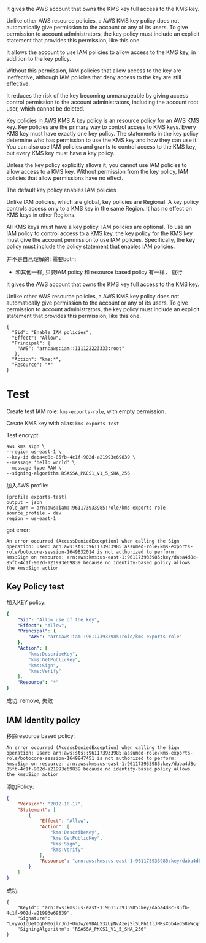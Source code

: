 


It gives the AWS account that owns the KMS key full access to the KMS key.

Unlike other AWS resource policies, a AWS KMS key policy does not automatically give permission to the account or any of its users. To give permission to account administrators, the key policy must include an explicit statement that provides this permission, like this one.

It allows the account to use IAM policies to allow access to the KMS key, in addition to the key policy.

Without this permission, IAM policies that allow access to the key are ineffective, although IAM policies that deny access to the key are still effective.

It reduces the risk of the key becoming unmanageable by giving access control permission to the account administrators, including the account root user, which cannot be deleted.


[Key policies in AWS KMS](https://docs.aws.amazon.com/kms/latest/developerguide/key-policies.html)
A key policy is an resource policy for an AWS KMS key. Key policies are the primary way to control access to KMS keys. Every KMS key must have exactly one key policy. The statements in the key policy determine who has permission to use the KMS key and how they can use it. You can also use IAM policies and grants to control access to the KMS key, but every KMS key must have a key policy.


Unless the key policy explicitly allows it, you cannot use IAM policies to allow access to a KMS key. Without permission from the key policy, IAM policies that allow permissions have no effect. 

The default key policy enables IAM policies

Unlike IAM policies, which are global, key policies are Regional. A key policy controls access only to a KMS key in the same Region. It has no effect on KMS keys in other Regions.

All KMS keys must have a key policy. IAM policies are optional. To use an IAM policy to control access to a KMS key, the key policy for the KMS key must give the account permission to use IAM policies. Specifically, the key policy must include the policy statement that enables IAM policies.

并不是自己理解的: 需要both: 

*  和其他一样, 只要IAM policy 和 resource based policy 有一样， 就行

It gives the AWS account that owns the KMS key full access to the KMS key.

Unlike other AWS resource policies, a AWS KMS key policy does not automatically give permission to the account or any of its users. To give permission to account administrators, the key policy must include an explicit statement that provides this permission, like this one.

```
{
  "Sid": "Enable IAM policies",
  "Effect": "Allow",
  "Principal": {
    "AWS": "arn:aws:iam::111122223333:root"
   },
  "Action": "kms:*",
  "Resource": "*"
}
```

# Test



Create test IAM role: `kms-exports-role`, with empty permission.

Create KMS key with alias: `kms-exports-test`

Test encrypt: 
```
aws kms sign \
--region us-east-1 \
--key-id daba4d8c-85fb-4c1f-902d-a21993e69839 \
--message 'hello world' \
--message-type RAW \
--signing-algorithm RSASSA_PKCS1_V1_5_SHA_256
```

加入AWS profile: 

```
[profile exports-test]
output = json
role_arn = arn:aws:iam::961173933985:role/kms-exports-role
source_profile = dev
region = us-east-1
```

got error: 

```
An error occurred (AccessDeniedException) when calling the Sign operation: User: arn:aws:sts::961173933985:assumed-role/kms-exports-role/botocore-session-1649832014 is not authorized to perform: kms:Sign on resource: arn:aws:kms:us-east-1:961173933985:key/daba4d8c-85fb-4c1f-902d-a21993e69839 because no identity-based policy allows the kms:Sign action
```

## Key Policy test

加入KEY policy: 

```yaml
{
    "Sid": "Allow use of the key",
    "Effect": "Allow",
    "Principal": {
        "AWS": "arn:aws:iam::961173933985:role/kms-exports-role"
    },
    "Action": [
        "kms:DescribeKey",
        "kms:GetPublicKey",
        "kms:Sign",
        "kms:Verify"
    ],
    "Resource": "*"
}
```

成功. remove, 失败

## IAM Identity policy

移除resource based policy:

```
An error occurred (AccessDeniedException) when calling the Sign operation: User: arn:aws:sts::961173933985:assumed-role/kms-exports-role/botocore-session-1649847451 is not authorized to perform: kms:Sign on resource: arn:aws:kms:us-east-1:961173933985:key/daba4d8c-85fb-4c1f-902d-a21993e69839 because no identity-based policy allows the kms:Sign action
```

添加Policy: 

```json
{
    "Version": "2012-10-17",
    "Statement": [
        {
            "Effect": "Allow",
            "Action": [
                "kms:DescribeKey",
                "kms:GetPublicKey",
                "kms:Sign",
                "kms:Verify"
            ],
            "Resource": "arn:aws:kms:us-east-1:961173933985:key/daba4d8c-85fb-4c1f-902d-a21993e69839"
        }
    ]
}
```

成功: 
```
{
    "KeyId": "arn:aws:kms:us-east-1:961173933985:key/daba4d8c-85fb-4c1f-902d-a21993e69839",
    "Signature": "LvyVoIcUetOqhM06ilrJnJ+UmJw/e9DALS3zUpNvAzejSlSLPh1tlJMRsXob4ed58eWcgT1fMFUtEJ9UDLiKSoqU6GeiuLvtvxSgXt/MdG4hYQr1b3yf9G6riYGHdqZyeh5aBFFnfBeEBvXYINZz2TgQ91s/x80MoUrSNVlERW+864JqAzUrJaq+c88wiW3gg1PpWSpPxuSau+rGxFqvUfjVI1u1oTntxLWMGS14Hh32Y2DAh4s0VgltFEQzIVFl1yBlWFE2PPv8nT9s0DzIv2bVoAH1uf1zx2nLq8AQGnT7Mps4kSVgrPI2IWi/Hz9396Xsp5K2IlhbCkAQPjI3Mg==",
    "SigningAlgorithm": "RSASSA_PKCS1_V1_5_SHA_256"
}
```